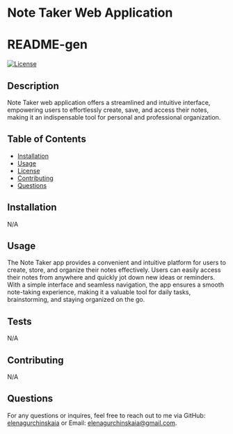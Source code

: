# Note Taker Web Application

# README-gen

[![License](https://img.shields.io/badge/License-MIT-yellow.svg)](https://opensource.org/licenses/MIT)

## Description

Note Taker web application offers a streamlined and intuitive interface, empowering users to effortlessly create, save, and access their notes, making it an indispensable tool for personal and professional organization.

## Table of Contents

- [Installation](#installation)
- [Usage](#usage)
- [License](#license)
- [Contributing](#contributing)
- [Questions](#questions)

## Installation

N/A

## Usage

The Note Taker app provides a convenient and intuitive platform for users to create, store, and organize their notes effectively. Users can easily access their notes from anywhere and quickly jot down new ideas or reminders. With a simple interface and seamless navigation, the app ensures a smooth note-taking experience, making it a valuable tool for daily tasks, brainstorming, and staying organized on the go.

## Tests

N/A

## Contributing

N/A

## Questions

For any questions or inquires, feel free to reach out to me via GitHub:
[elenagurchinskaia](https://github.com/elenagurchinskaia) or Email: elenagurchinskaia@gmail.com.
